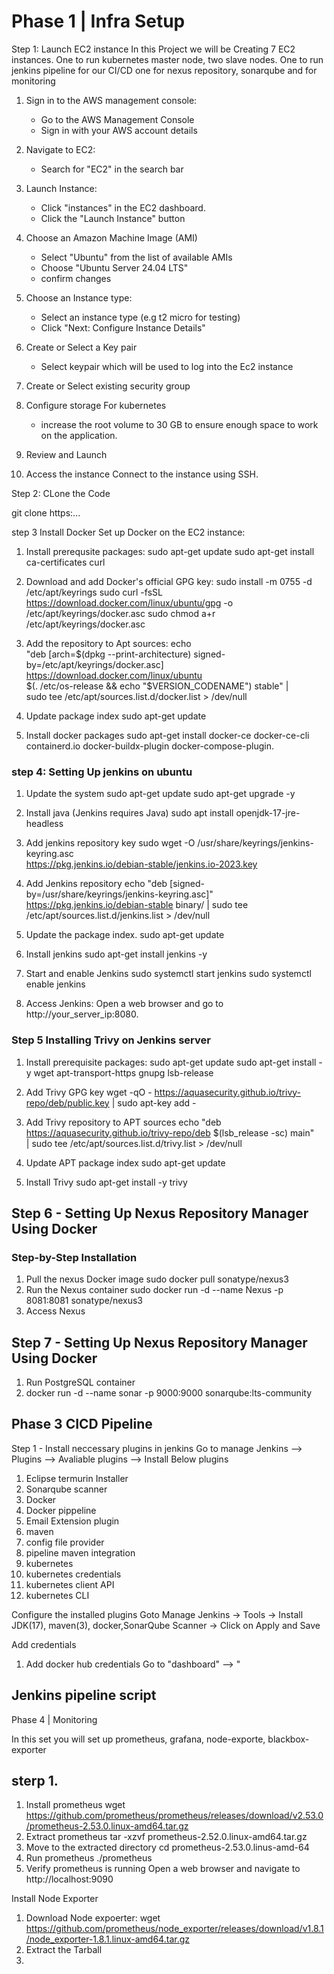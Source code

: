 # Phase 1 | Infra Setup

Step 1: Launch EC2 instance
In this Project we will be Creating 7 EC2 instances. One to run kubernetes master node, two slave nodes. One to run jenkins pipeline for our CI/CD one for nexus repository, sonarqube and for monitoring 

1. Sign in to the AWS management console:

   * Go to the AWS Management Console
   * Sign in with your AWS account details
  
2. Navigate to EC2:
   * Search for "EC2" in the search bar
  
3. Launch Instance:
   * Click "instances" in the EC2 dashboard.
   * Click the "Launch Instance" button
  
4. Choose an Amazon Machine Image (AMI)
   * Select "Ubuntu" from the list of available AMIs
   * Choose "Ubuntu Server 24.04 LTS"
   * confirm changes

5. Choose an Instance type:
   * Select an instance type (e.g t2 micro for testing)
   * Click "Next: Configure Instance Details"

6. Create or Select a Key pair
   * Select keypair which will be used to log into the Ec2 instance

7. Create or Select existing security group

8. Configure storage
   For kubernetes
   * increase the root volume to 30 GB to ensure enough space to work on the application.
     
9. Review and Launch
    
10.  Access the instance
   Connect to the instance using SSH.

Step 2: CLone the Code

git clone https:...

step 3 Install Docker 
Set up Docker on the EC2 instance:
1. Install prerequsite packages:
sudo apt-get update
sudo apt-get install ca-certificates curl

2. Download and add Docker's official GPG key:
sudo install -m 0755 -d /etc/apt/keyrings
sudo curl -fsSL https://download.docker.com/linux/ubuntu/gpg -o /etc/apt/keyrings/docker.asc
sudo chmod a+r /etc/apt/keyrings/docker.asc

3. Add the repository to Apt sources:
echo \
  "deb [arch=$(dpkg --print-architecture) signed-by=/etc/apt/keyrings/docker.asc] https://download.docker.com/linux/ubuntu \
  $(. /etc/os-release && echo "$VERSION_CODENAME") stable" | \
  sudo tee /etc/apt/sources.list.d/docker.list > /dev/null

4. Update package index
sudo apt-get update

5. Install docker packages
sudo apt-get install docker-ce docker-ce-cli containerd.io docker-buildx-plugin docker-compose-plugin.

### step 4: Setting Up jenkins on ubuntu

1. Update the system
   sudo apt-get update
   sudo apt-get upgrade -y
2. Install java (Jenkins requires Java)
   sudo apt install openjdk-17-jre-headless

3. Add jenkins repository key
sudo wget -O /usr/share/keyrings/jenkins-keyring.asc \
  https://pkg.jenkins.io/debian-stable/jenkins.io-2023.key
4. Add Jenkins repository
 echo "deb [signed-by=/usr/share/keyrings/jenkins-keyring.asc]" \
  https://pkg.jenkins.io/debian-stable binary/ | sudo tee \
  /etc/apt/sources.list.d/jenkins.list > /dev/null

5. Update the package index.
   sudo apt-get update
6. Install jenkins
    sudo apt-get install jenkins -y
7. Start and enable Jenkins
    sudo systemctl start jenkins
    sudo systemctl enable jenkins
8. Access Jenkins:
   Open a web browser and go to http://your_server_ip:8080.

### Step 5 Installing Trivy on Jenkins server

1. Install prerequisite packages:
    sudo apt-get update
    sudo apt-get install -y wget apt-transport-https gnupg lsb-release

2.  Add Trivy GPG key
wget -qO - https://aquasecurity.github.io/trivy-repo/deb/public.key | sudo apt-key add -

3. Add Trivy repository to APT sources
echo "deb https://aquasecurity.github.io/trivy-repo/deb $(lsb_release -sc) main" \
    | sudo tee /etc/apt/sources.list.d/trivy.list > /dev/null
   
4. Update APT package index
sudo apt-get update

5. Install Trivy
sudo apt-get install -y trivy

## Step 6 - Setting Up Nexus Repository Manager Using Docker
### Step-by-Step Installation
1. Pull the nexus Docker image
   sudo docker pull sonatype/nexus3
2. Run the Nexus container
   sudo docker run -d  --name Nexus -p 8081:8081 sonatype/nexus3
3. Access Nexus

## Step 7 - Setting Up Nexus Repository Manager Using Docker
1. Run PostgreSQL container
2. docker run -d --name sonar -p 9000:9000 sonarqube:lts-community

## Phase 3 CICD Pipeline

Step 1 - Install neccessary plugins in jenkins 
Go to manage Jenkins --> Plugins --> Avaliable plugins -->
Install Below plugins
1. Eclipse termurin Installer
2. Sonarqube scanner
3. Docker
4. Docker pippeline
5. Email Extension plugin
6. maven
7. config file provider
8. pipeline maven integration
9. kubernetes
10. kubernetes credentials
11. kubernetes client API
12. kubernetes CLI

   Configure the installed plugins
Goto Manage Jenkins → Tools → Install JDK(17), maven(3), docker,SonarQube Scanner → Click on Apply and Save

Add credentials

1. Add docker hub credentials
   Go to "dashboard" --> "

## Jenkins pipeline script

Phase 4 | Monitoring

In this set you will set up prometheus, grafana, node-exporte, blackbox-exporter
## sterp 1.
1. Install prometheus
   wget https://github.com/prometheus/prometheus/releases/download/v2.53.0/prometheus-2.53.0.linux-amd64.tar.gz
2. Extract prometheus
   tar -xzvf prometheus-2.52.0.linux-amd64.tar.gz
3. Move to the extracted directory
   cd prometheus-2.53.0.linus-amd-64
4. Run prometheus
   ./prometheus
5. Verify prometheus is running
   Open a web browser and navigate to http://localhost:9090

Install Node Exporter
1. Download Node expoerter:
   wget https://github.com/prometheus/node_exporter/releases/download/v1.8.1/node_exporter-1.8.1.linux-amd64.tar.gz
2. Extract the Tarball
3. 
